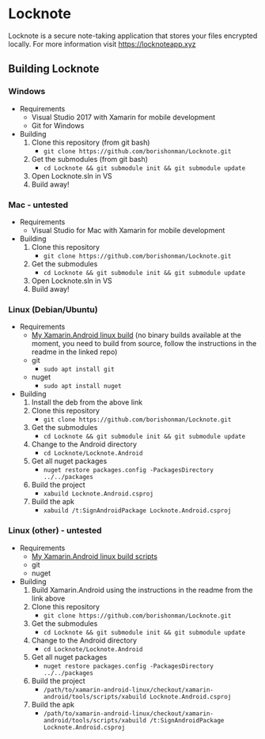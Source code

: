 # Locknote

Locknote is a secure note-taking application that stores your files encrypted locally. For more information visit https://locknoteapp.xyz

## Building Locknote
### Windows
* Requirements
     * Visual Studio 2017 with Xamarin for mobile development
     * Git for Windows
* Building
     1. Clone this repository (from git bash)
          * `git clone https://github.com/borishonman/Locknote.git`
     2. Get the submodules (from git bash)
          * `cd Locknote && git submodule init && git submodule update`
     3. Open Locknote.sln in VS
     4. Build away!
### Mac - untested
* Requirements
     * Visual Studio for Mac with Xamarin for mobile development
* Building
     1. Clone this repository
          * `git clone https://github.com/borishonman/Locknote.git`
     2. Get the submodules
          * `cd Locknote && git submodule init && git submodule update`
     3. Open Locknote.sln in VS
     4. Build away!
### Linux (Debian/Ubuntu)
* Requirements
     * [My Xamarin.Android linux build](https://github.com/borishonman/xamarin-android-linux/releases) (no binary builds available at the moment, you need to build from source, follow the instructions in the readme in the linked repo)
     * git
          * `sudo apt install git`
     * nuget
          * `sudo apt install nuget`
* Building
     1. Install the deb from the above link
     2. Clone this repository
          * `git clone https://github.com/borishonman/Locknote.git`
     3. Get the submodules
          * `cd Locknote && git submodule init && git submodule update`
     4. Change to the Android directory
          * `cd Locknote/Locknote.Android`
     5. Get all nuget packages
          * `nuget restore packages.config -PackagesDirectory ../../packages`
     6. Build the project
          * `xabuild Locknote.Android.csproj`
     7. Build the apk
          * `xabuild /t:SignAndroidPackage Locknote.Android.csproj`
### Linux (other) - untested
* Requirements
     * [My Xamarin.Android linux build scripts](https://github.com/borishonman/xamarin-android-linux)
     * git
     * nuget
* Building
     1. Build Xamarin.Android using the instructions in the readme from the link above
     2. Clone this repository
          * `git clone https://github.com/borishonman/Locknote.git`
     3. Get the submodules
          * `cd Locknote && git submodule init && git submodule update`
     4. Change to the Android directory
          * `cd Locknote/Locknote.Android`
     5. Get all nuget packages
          * `nuget restore packages.config -PackagesDirectory ../../packages`
     6. Build the project
          * `/path/to/xamarin-android-linux/checkout/xamarin-android/tools/scripts/xabuild Locknote.Android.csproj`
     7. Build the apk
          * `/path/to/xamarin-android-linux/checkout/xamarin-android/tools/scripts/xabuild /t:SignAndroidPackage Locknote.Android.csproj`
